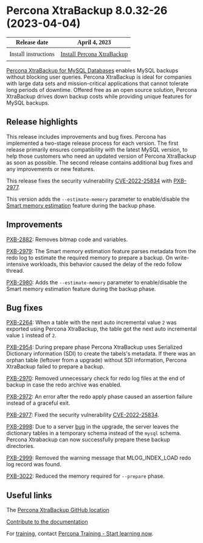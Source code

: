 # Percona XtraBackup 8.0.32-26 (2023-04-04)

<style>
    table {
        width=50%’;
        font-family: Poppins;
    }
    table td {
        border: 0px;
        padding: 8px;
    }
</style>

| Release date | April 4, 2023 |
|---|---|
| Install instructions | [Install Percona XtraBackup](..//..//installation.md) |

[Percona XtraBackup for MySQL Databases](https://www.percona.com/software/mysql-database/percona-xtrabackup) enables MySQL backups without blocking user queries. Percona XtraBackup is ideal for companies with large data sets and mission-critical applications that cannot tolerate long periods of downtime. Offered free as an open source solution, Percona XtraBackup drives down backup costs while providing unique features for MySQL backups.

## Release highlights

This release includes improvements and bug fixes. Percona has implemented a two-stage release process for each version. The first release primarily ensures compatibility with the latest MySQL version, to help those customers who need an updated version of Percona XtraBackup as soon as possible. The second release contains additional bug fixes and any improvements or new features. 

This release fixes the security vulnerability [CVE-2022-25834](https://cve.mitre.org/cgi-bin/cvename.cgi?name=CVE-2022-25834) with [PXB-2977](https://jira.percona.com/browse/PXB-2977).

This version adds the `--estimate-memory` parameter to enable/disable the [Smart memory estimation](..//..//advanced/smart_memory_estimation.md) feature during the backup phase.

## Improvements

[PXB-2882](https://jira.percona.com/browse/PXB-2882): Removes bitmap code and variables.

[PXB-2979](https://jira.percona.com/browse/PXB-2979): The Smart memory estimation feature parses metadata from the redo log to estimate the required memory to prepare a backup. On write-intensive workloads, this behavior caused the delay of the redo follow thread.

[PXB-2980](https://jira.percona.com/browse/PXB-2980): Adds the `--estimate-memory` parameter to enable/disable the Smart memory estimation feature during the backup phase.

## Bug fixes

[PXB-2264](https://jira.percona.com/browse/PXB-2264): When a table with the next auto incremental value `2` was exported using Percona XtraBackup, the table got the next auto incremental value `1` instead of `2`.

[PXB-2954](https://jira.percona.com/browse/PXB-2954): During prepare phase Percona XtraBackup uses Serialized Dictionary information (SDI) to create the tabels's metadata. If there was an orphan table (leftover from a upgrade) without SDI information, Percona XtraBackup failed to prepare a backup.

[PXB-2970](https://jira.percona.com/browse/PXB-2970): Removed unnecessary check for redo log files at the end of backup in case the redo archive was enabled.

[PXB-2972](https://jira.percona.com/browse/PXB-2972): An error after the redo apply phase caused an assertion failure instead of a graceful exit.

[PXB-2977](https://jira.percona.com/browse/PXB-2977): Fixed the security vulnerability [CVE-2022-25834](https://cve.mitre.org/cgi-bin/cvename.cgi?name=CVE-2022-25834).

[PXB-2998](https://jira.percona.com/browse/PXB-2998): Due to a server [bug](https://bugs.mysql.com/bug.php?id=110194) in the upgrade, the server leaves the dictionary tables in a temporary schema instead of the `mysql` schema. Percona Xtrabackup can now successfully prepare these backup directories.

[PXB-2999](https://jira.percona.com/browse/PXB-2999): Removed the warning message that MLOG_INDEX_LOAD redo log record was found.

[PXB-3022](https://jira.percona.com/browse/PXB-3022): Reduced the memory required for `--prepare` phase.

## Useful links

The [Percona XtraBackup GitHub location](https://github.com/percona/percona-xtrabackup)

[Contribute to the documentation](https://github.com/percona/pxb-docs/blob/8.0/contributing.md)

For [training](https://www.percona.com/training), contact [Percona Training - Start learning now](https://learn.percona.com/contact-me).

